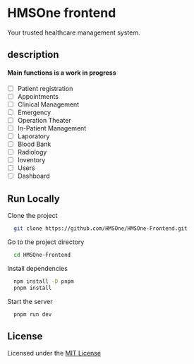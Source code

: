 # HMSOne frontend

Your trusted healthcare management system.

## description

#### Main functions is a work in progress

- [ ] Patient registration
- [ ] Appointments
- [ ] Clinical Management
- [ ] Emergency
- [ ] Operation Theater
- [ ] In-Patient Management
- [ ] Laporatory
- [ ] Blood Bank
- [ ] Radiology
- [ ] Inventory
- [ ] Users
- [ ] Dashboard

## Run Locally

Clone the project

```bash
  git clone https://github.com/HMSOne/HMSOne-Frontend.git
```

Go to the project directory

```bash
  cd HMSOne-Frontend
```

Install dependencies

```bash
  npm install -D pnpm
  pnpm install
```

Start the server

```bash
  pnpm run dev
```

## License

Licensed under the [MIT License](https://choosealicense.com/licenses/mit/)
